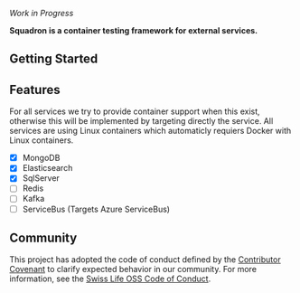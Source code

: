 *Work in Progress*

**Squadron is a container testing framework for external services.**

## Getting Started

## Features

For all services we try to provide container support when this exist, otherwise this will be implemented by targeting directly the service. All services are using Linux containers which automaticly requiers Docker with Linux containers.

- [x] MongoDB
- [x] Elasticsearch
- [x] SqlServer
- [ ] Redis
- [ ] Kafka
- [ ] ServiceBus (Targets Azure ServiceBus)

## Community

This project has adopted the code of conduct defined by the [Contributor Covenant](https://contributor-covenant.org/)
to clarify expected behavior in our community. For more information, see the [Swiss Life OSS Code of Conduct](https://swisslife-oss.github.io/coc).
